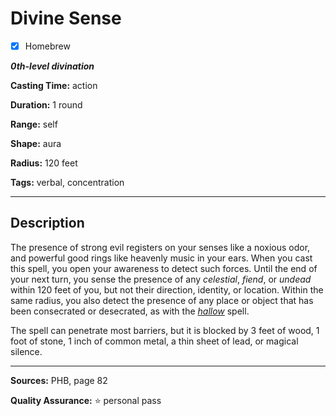 # Divine Sense

- [x] Homebrew

***0th-level divination***

**Casting Time:** action

**Duration:** 1 round

**Range:** self

**Shape:** aura

**Radius:** 120 feet

**Tags:** verbal, concentration

---

## Description
The presence of strong evil registers on your senses like a noxious odor, and powerful good rings like heavenly music in your ears.
When you cast this spell, you open your awareness to detect such forces.
Until the end of your next turn, you sense the presence of any *celestial*, *fiend*, or *undead* within 120 feet of you, but not their direction, identity, or location.
Within the same radius, you also detect the presence of any place or object that has been consecrated or desecrated, as with the [*hallow*](../level-5/hallow.md) spell.

The spell can penetrate most barriers, but it is blocked by 3 feet of wood, 1 foot of stone, 1 inch of common metal, a thin sheet of lead, or magical silence.

---

**Sources:** PHB, page 82

**Quality Assurance:** :star: personal pass
